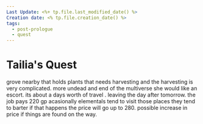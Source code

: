 ```yaml
---
Last Update: <%+ tp.file.last_modified_date() %>
Creation date: <% tp.file.creation_date() %>
tags:
  - post-prologue
  - quest
---
```


# Tailia's Quest

grove nearby that holds plants that needs harvesting and the harvesting is very complicated. more undead and end of the multiverse she would like an escort. its about a days worth of travel . leaving the day after tomorrow. the job pays 220 gp acasionally elementals tend to visit those places they tend to barter if that happens the price will go up to 280. possible increase in price if things are found on the way. 